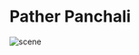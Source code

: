 # Pather Panchali

![scene](https://github.com/ZONE-09/pather-panchali/blob/master/assets/train.png)
